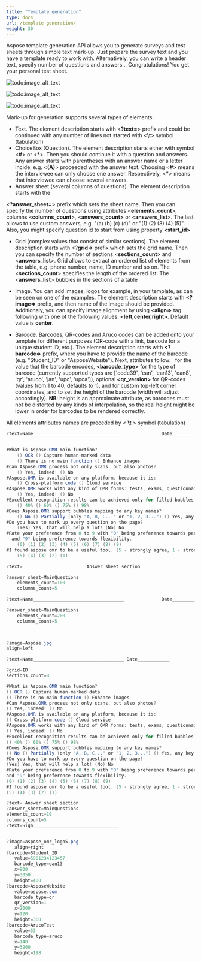```yaml
---
title: "Template generation"
type: docs
url: /template-generation/
weight: 30
---
```


Aspose template generation API allows you to generate surveys and test sheets through simple text mark-up. Just prepare the survey text and you have a template ready to work with. Alternatively, you can write a header text, specify number of questions and answers… Congratulations! You get your personal test sheet.

![todo:image_alt_text](template-generation_1.png)

![todo:image_alt_text](template-generation_2.png)

![todo:image_alt_text](template-generation_3.png)



Mark-up for generation supports several types of elements:

- Text. The element description starts with <**?text=**> prefix and could be continued with any number of lines not started with <**\t**> symbol (tabulation)
- ChoiceBox (Question). The element description starts either with symbol <**#**> or <**\***>. Then you should continue it with a question and answers. Any answer starts with parentheses with an answer name or a letter incide, e.g. <**(A)**> proceeded with the answer text.
  Choosing <**#**> means the interviewee can only choose one answer. Respectively, <**\***> means that interviewee can choose several answers.
- Answer sheet (several columns of questions). The element description starts with the

<**?answer_sheet=**> prefix which sets the sheet name. Then you can specify the number of questions using attributes <**elements_count**>, columns <**columns_count**>, <**answers_count>** or <**answers_list**>. The last allows to use custom answers, e.g. "(a) (b) (c) (d)" or "(1) (2) (3) (4) (5)". Also, you might specify question id to start from using property **<start_id>** 

- Grid (complex values that consist of similar sections). The element description starts with <?**grid**=> prefix which sets the grid name. Then you can specify the number of sections <**sections_count**> and <**answers_list**>. Grid allows to extract an ordered list of elements from the table, e.g. phone number, name, ID number and so on. The <**sections_count**> specifies the length of the ordered list. The <**answers_list**> bubbles in the sections of a table
- Image. You can add images, logos for example, in your template, as can be seen on one of the examples. The element description starts with **<?image=>** prefix, and then name of the image should be provided. Additionaly, you can specify image alignment by using <**align=>** tag following with one of the following values: **<left,center,right>**. Default value is **center**.   



- Barcode. Barcodes, QR-codes and Aruco codes can be added onto your template for different purposes (QR-code with a link, barcode for a unique student ID, etc.). The element description starts with **<?barcode=>** prefix, where you have to provide the name of the barcode (e.g. "Student_ID" or "AsposeWebsite"). Next, attributes follow: **<value>**  for the value that the barcode encodes, **<barcode_type>** for the type of barcode (currently supported types are ['code39', 'ean', 'ean13', 'ean8', 'qr', 'aruco', 'jan', 'upc', 'upca']), optional **<qr_version>** for QR-codes (values from 1 to 40, defaults to 1), **<x>** and **<y>** for custom top-left corner coordinates, and **<height>** to set the height of the barcode (width will adjust accordingly). **NB**: height is an approximate attribute, as barcodes must not be distorted by any kinds of interpolation, so the real height might be lower in order for barcodes to be rendered correctly.

All elements attributes names are preceded by < **\t** > symbol (tabulation)

```java
?text=Name__________________________________              Date____________


#What is Aspose.OMR main function?
    () OCR () Capture human-marked data
    () There is no main function () Enhance images
#Can Aspose.OMR process not only scans, but also photos?
    () Yes, indeed! () No
#Aspose.OMR is available on any platform, because it is:
    () Cross-platform code () Cloud service
#Aspose.OMR works with any kind of OMR forms: tests, exams, questionnaires, surveys, etc.
    () Yes, indeed! () No
#Excellent recognition results can be achieved only for filled bubbles at least for:
    () 40% () 60% () 75% () 98%
#Does Aspose.OMR support bubbles mapping to any key names?
    () No () Partially (only "A, B, C..." or "1, 2, 3...") () Yes, any key names
#Do you have to mark up every question on the page?
    (Yes) Yes, that will help a lot! (No) No
#Rate your preference from 0 to 9 with "0" being preference towards performance
  and "9" being preference towards flexibility.
    (0) (1) (2) (3) (4) (5) (6) (7) (8) (9)
#I found aspose omr to be a useful tool. (5 - strongly agree, 1 - strongly disagree)
    (5) (4) (3) (2) (1)

?text=                        Answer sheet section

?answer_sheet=MainQuestions
    elements_count=100
    columns_count=5
```

```java
?text=Name__________________________________              Date____________

?answer_sheet=MainQuestions
    elements_count=200
    columns_count=5
 
 ```
 ```java
 
?image=Aspose.jpg
align=left

?text=Name__________________________________ Date____________

?grid=ID
sections_count=8

#What is Aspose.OMR main function?
() OCR () Capture human-marked data
() There is no main function () Enhance images
#Can Aspose.OMR process not only scans, but also photos?
() Yes, indeed! () No
#Aspose.OMR is available on any platform, because it is:
() Cross-platform code () Cloud service
#Aspose.OMR works with any kind of OMR forms: tests, exams, questionnaires, surveys, etc.
() Yes, indeed! () No
#Excellent recognition results can be achieved only for filled bubbles at least for:
() 40% () 60% () 75% () 98%
#Does Aspose.OMR support bubbles mapping to any key names?
() No () Partially (only "A, B, C..." or "1, 2, 3...") () Yes, any key names
#Do you have to mark up every question on the page?
(Yes) Yes, that will help a lot! (No) No
#Rate your preference from 0 to 9 with "0" being preference towards performance
and "9" being preference towards flexibility.
(0) (1) (2) (3) (4) (5) (6) (7) (8) (9)
#I found aspose omr to be a useful tool. (5 - strongly agree, 1 - strongly disagree)
(5) (4) (3) (2) (1)

?text= Answer sheet section
?answer_sheet=MainQuestions
elements_count=10
columns_count=5
?text=Sign________________________________


?image=aspose_omr_logo5.png
    align=right
?barcode=Student_ID
    value=5901234123457
    barcode_type=ean13
    x=900
    y=3050
    height=400
?barcode=AsposeWebsite
    value=aspose.com
    barcode_type=qr
    qr_version=1
    x=2000
    y=120
    height=360
?barcode=ArucoTest
    value=53
    barcode_type=aruco
    x=140
    y=3200
    height=198






